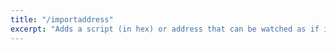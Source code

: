 ```yaml
---
title: "/importaddress"
excerpt: "Adds a script (in hex) or address that can be watched as if it were in your wallet but cannot be used to spend."
---
```

